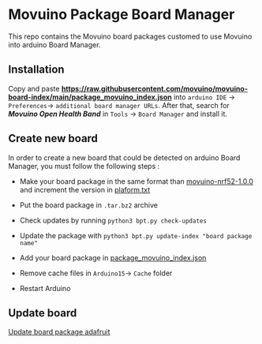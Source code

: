 # Movuino Package Board Manager
This repo contains the Movuino board packages customed to use Movuino into arduino Board Manager.

## Installation
Copy and paste **https://raw.githubusercontent.com/movuino/movuino-board-index/main/package_movuino_index.json** into `arduino IDE` -> `Preferences`-> `additional board manager URLs`. After that, search for ***Movuino Open Health Band*** in `Tools` -> `Board Manager` and install it.

## Create new board
In order to create a new board that could be detected on arduino Board Manager, you must follow the following steps :

+ Make your board package in the same format than [movuino-nrf52-1.0.0](https://github.com/movuino/movuino-board-index/tree/main/boards/movuino-nrf52-1.0.0) and increment the version in [plaform.txt](https://github.com/movuino/movuino-board-index/blob/main/boards/movuino-nrf52-1.0.0/platform.txt)

+ Put the board package in `.tar.bz2` archive

+ Check updates by running `python3 bpt.py check-updates`

+ Update the package with `python3 bpt.py update-index "board package name"`

+ Add your board package in [package_movuino_index.json](https://github.com/movuino/movuino-board-index/blob/main/package_movuino_index.json)

+ Remove cache files in `Arduino15`-> `Cache` folder

+ Restart Arduino

## Update board

[Update board package adafruit](https://learn.adafruit.com/using-board-package-tool-to-update-adafruit-arduino-packages?view=all)

